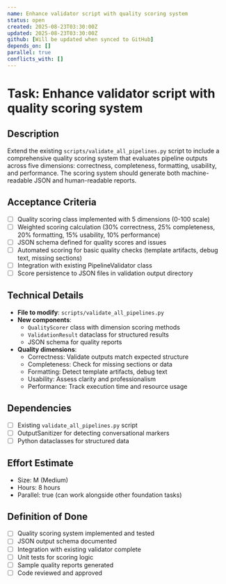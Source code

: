 ```yaml
---
name: Enhance validator script with quality scoring system
status: open
created: 2025-08-23T03:30:00Z
updated: 2025-08-23T03:30:00Z
github: [Will be updated when synced to GitHub]
depends_on: []
parallel: true
conflicts_with: []
---
```


# Task: Enhance validator script with quality scoring system

## Description
Extend the existing `scripts/validate_all_pipelines.py` script to include a comprehensive quality scoring system that evaluates pipeline outputs across five dimensions: correctness, completeness, formatting, usability, and performance. The scoring system should generate both machine-readable JSON and human-readable reports.

## Acceptance Criteria
- [ ] Quality scoring class implemented with 5 dimensions (0-100 scale)
- [ ] Weighted scoring calculation (30% correctness, 25% completeness, 20% formatting, 15% usability, 10% performance)
- [ ] JSON schema defined for quality scores and issues
- [ ] Automated scoring for basic quality checks (template artifacts, debug text, missing sections)
- [ ] Integration with existing PipelineValidator class
- [ ] Score persistence to JSON files in validation output directory

## Technical Details
- **File to modify**: `scripts/validate_all_pipelines.py`
- **New components**:
  - `QualityScorer` class with dimension scoring methods
  - `ValidationResult` dataclass for structured results
  - JSON schema for quality reports
- **Quality dimensions**:
  - Correctness: Validate outputs match expected structure
  - Completeness: Check for missing sections or data
  - Formatting: Detect template artifacts, debug text
  - Usability: Assess clarity and professionalism
  - Performance: Track execution time and resource usage

## Dependencies
- [ ] Existing `validate_all_pipelines.py` script
- [ ] OutputSanitizer for detecting conversational markers
- [ ] Python dataclasses for structured data

## Effort Estimate
- Size: M (Medium)
- Hours: 8 hours
- Parallel: true (can work alongside other foundation tasks)

## Definition of Done
- [ ] Quality scoring system implemented and tested
- [ ] JSON output schema documented
- [ ] Integration with existing validator complete
- [ ] Unit tests for scoring logic
- [ ] Sample quality reports generated
- [ ] Code reviewed and approved